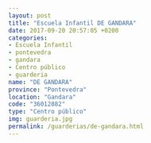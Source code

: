 ```yaml
---
layout: post
title: "Escuela Infantil DE GANDARA"
date: 2017-09-20 20:57:05 +0200
categories:
- Escuela Infantil
- pontevedra
- gandara
- Centro público
- guarderia
name: "DE GANDARA"
province: "Pontevedra"
location: "Gandara"
code: "36012882"
type: "Centro público"
img: guarderia.jpg
permalink: /guarderias/de-gandara.html
---
```


